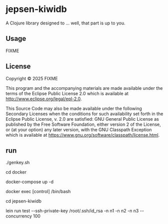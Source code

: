# jepsen-kiwidb

A Clojure library designed to ... well, that part is up to you.

## Usage

FIXME

## License

Copyright © 2025 FIXME

This program and the accompanying materials are made available under the
terms of the Eclipse Public License 2.0 which is available at
http://www.eclipse.org/legal/epl-2.0.

This Source Code may also be made available under the following Secondary
Licenses when the conditions for such availability set forth in the Eclipse
Public License, v. 2.0 are satisfied: GNU General Public License as published by
the Free Software Foundation, either version 2 of the License, or (at your
option) any later version, with the GNU Classpath Exception which is available
at https://www.gnu.org/software/classpath/license.html.

## run

./genkey.sh

cd docker

docker-compose up -d

docker exec [control] /bin/bash

cd jepsen-kiwidb

lein run test --ssh-private-key /root/.ssh/id_rsa -n n1 -n n2 -n n3 --concurrency 100
